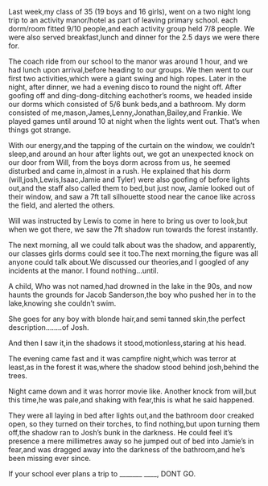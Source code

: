 
Last week,my class of 35 (19 boys and 16 girls), went on a two night long trip to an activity manor/hotel as part of leaving primary school. each dorm/room fitted 9/10 people,and each activity group held 7/8 people. We were also served breakfast,lunch and dinner for the 2.5 days we were there for.

The coach ride from our school to the manor was around 1 hour, and we had lunch upon arrival,before heading to our groups. We then went to our first two activities,which were a giant swing and high ropes. Later in the night, after dinner, we had a evening disco to round the night off. After goofing off and ding-dong-ditching eachother’s rooms, we headed inside our dorms which consisted of 5/6 bunk beds,and a bathroom. My dorm consisted of me,mason,James,Lenny,Jonathan,Bailey,and Frankie. We played games until around 10 at night when the lights went out. That’s when things got strange.

With our energy,and the tapping of the curtain on the window, we couldn’t sleep,and around an hour after lights out, we got an unexpected knock on our door from Will, from the boys dorm across from us, he seemed disturbed and came in,almost in a rush. He explained that his dorm (will,josh,Lewis,Isaac,Jamie and Tyler) were also goofing of before lights out,and the staff also called them to bed,but just now, Jamie looked out of their window, and saw a 7ft tall silhouette stood near the canoe like across the field, and alerted the others.

Will was instructed by Lewis to come in here to bring us over to look,but when we got there, we saw the 7ft shadow run towards the forest instantly.

The next morning, all we could talk about was the shadow, and apparently, our classes girls dorms could see it too.The next morning,the figure was all anyone could talk about.We discussed our theories,and I googled of any incidents at the manor. I found nothing…until.

A child, Who was not named,had drowned in the lake in the 90s, and now haunts the grounds for Jacob Sanderson,the boy who pushed her in to the lake,knowing she couldn’t swim.

She goes for any boy with blonde hair,and semi tanned skin,the perfect description……..of Josh.

And then I saw it,in the shadows it stood,motionless,staring at his head.

The evening came fast and it was campfire night,which was terror at least,as in the forest it was,where the shadow stood behind josh,behind the trees.

Night came down and it was horror movie like. Another knock from will,but this time,he was pale,and shaking with fear,this is what he said happened.

They were all laying in bed after lights out,and the bathroom door creaked open, so they turned on their torches, to find nothing,but upon turning them off,the shadow ran to Josh’s bunk in the darkness. He could feel it’s presence a mere millimetres away so he jumped out of bed into Jamie’s in fear,and was dragged away into the darkness of the bathroom,and he’s been missing ever since.

If your school ever plans a trip to _______ ____, DONT GO.